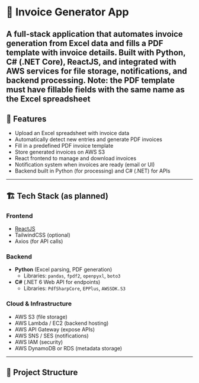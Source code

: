 # 🧾 Invoice Generator App

A full-stack application that automates invoice generation from Excel data and fills a PDF template with invoice details. Built with **Python**, **C# (.NET Core)**, **ReactJS**, and integrated with **AWS services** for file storage, notifications, and backend processing.
Note: the PDF template must have fillable fields with the same name as the Excel spreadsheet
---

## 📌 Features

- Upload an Excel spreadsheet with invoice data
- Automatically detect new entries and generate PDF invoices
- Fill in a predefined PDF invoice template
- Store generated invoices on AWS S3
- React frontend to manage and download invoices
- Notification system when invoices are ready (email or UI)
- Backend built in Python (for processing) and C# (.NET) for APIs

---

## 🏗️ Tech Stack (as planned)

### Frontend
- [ReactJS](https://reactjs.org)
- TailwindCSS (optional)
- Axios (for API calls)

### Backend
- **Python** (Excel parsing, PDF generation)
  - Libraries: `pandas`, `fpdf2`, `openpyxl`, `boto3`
- **C#** (.NET 6 Web API for endpoints)
  - Libraries: `PdfSharpCore`, `EPPlus`, `AWSSDK.S3`

### Cloud & Infrastructure
- AWS S3 (file storage)
- AWS Lambda / EC2 (backend hosting)
- AWS API Gateway (expose APIs)
- AWS SNS / SES (notifications)
- AWS IAM (security)
- AWS DynamoDB or RDS (metadata storage)

---

## 📂 Project Structure

